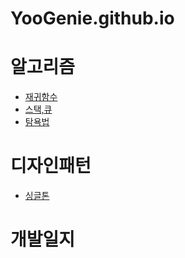 # YooGenie.github.io

# 알고리즘
* [재귀함수](posts/algorithm/2022-06-15-RecursionFunction.md)
* [스택,큐](posts/algorithm/2022-06-22-StackQueue.md)
* [탐욕법](posts/algorithm/2022-06-27-GreedyAlgorithm)

# 디자인패턴
* [싱글톤](post/DesignPattern/2022-07-11-singletonPattern.md)

# 개발일지

